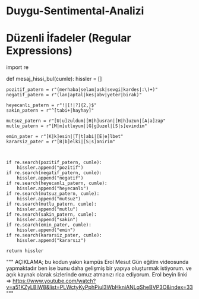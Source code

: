 # Duygu-Sentimental-Analizi

# Düzenli İfadeler (Regular Expressions)

import re

def mesaj_hissi_bul(cumle):
    hissler = []
    
    pozitif_patern = r"(merhaba|selam|ask|sevgi|kardes|:\)+)" 
    negatif_patern = r"(lan|aptal|kes|abv|yeter|birak)"
    
    heyecanlı_patern = r"!|[!|?]{2,}$" 
    sakin_patern = r"^[tabi+|hayhay]" 
    
    mutsuz_patern = r"[U|u]zuldum|[H|h]usran|[H|h]uzun|[A|a]zap"
    mutlu_patern = r"[M|m]utluyum|[G|g]uzel|[S|s]evindim"
    
    emin_pater = r"[K|k]esin|[T|t]abi|[E|e]lbet"
    kararsiz_pater = r"[B|b]elki|[S|s]anirim"
    
    
    
    if re.search(pozitif_patern, cumle):
        hissler.append("pozitif")
    if re.search(negatif_patern, cumle):
        hissler.append("negatif")
    if re.search(heyecanlı_patern, cumle):
        hissler.append("heyecanlı")
    if re.search(mutsuz_patern, cumle):
        hissler.append("mutsuz")
    if re.search(mutlu_patern, cumle):
        hissler.append("mutlu")
    if re.search(sakin_patern, cumle):
        hissler.append("sakin")
    if re.search(emin_pater, cumle):
        hissler.append("emin")
    if re.search(kararsiz_pater, cumle):
        hissler.append("kararsız")
        
    return hissler




"""
AÇIKLAMA;
bu kodun yakın kampüs Erol Mesut Gün eğitim videosunda yapmaktadır ben ise bunu daha gelişmiş bir yapıya oluşturmak istiyorum.
ve açık kaynak olarak sizlerinde omuz atmanızı rica ediyorum.
Erol beyin linki => https://www.youtube.com/watch?v=a51KZyLBiW8&list=PLWctyKyPphPiul3WbHkniANLqSheBVP3O&index=33
"""
